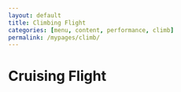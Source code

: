 ```yaml
---
layout: default
title: Climbing Flight
categories: [menu, content, performance, climb]
permalink: /mypages/climb/
---
```


# Cruising Flight
